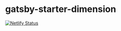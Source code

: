 # gatsby-starter-dimension

[![Netlify Status](https://api.netlify.com/api/v1/badges/33baccbf-6e87-44e4-b520-7fa665af5e8a/deploy-status)](https://app.netlify.com/sites/priceless-keller-a979ee/deploys)
